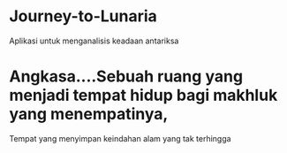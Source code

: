 # Journey-to-Lunaria
Aplikasi untuk menganalisis keadaan antariksa
# Angkasa....Sebuah ruang yang menjadi tempat hidup bagi makhluk yang menempatinya,
Tempat yang menyimpan keindahan alam yang tak terhingga
